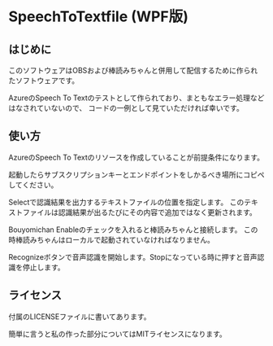 
# SpeechToTextfile (WPF版)

## はじめに

このソフトウェアはOBSおよび棒読みちゃんと併用して配信するために作られたソフトウェアです。

AzureのSpeech To Textのテストとして作られており、まともなエラー処理などはなされていないので、
コードの一例として見ていただければ幸いです。

## 使い方

AzureのSpeech To Textのリソースを作成していることが前提条件になります。

起動したらサブスクリプションキーとエンドポイントをしかるべき場所にコピペしてください。

Selectで認識結果を出力するテキストファイルの位置を指定します。
このテキストファイルは認識結果が出るたびにその内容で追加ではなく更新されます。

Bouyomichan Enableのチェックを入れると棒読みちゃんと接続します。
この時棒読みちゃんはローカルで起動されていなければなりません。

Recognizeボタンで音声認識を開始します。Stopになっている時に押すと音声認識を停止します。

## ライセンス

付属のLICENSEファイルに書いてあります。

簡単に言うと私の作った部分についてはMITライセンスになります。



